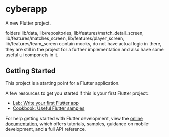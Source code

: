 # cyberapp

A new Flutter project.

folders lib/data, lib/repositories, lib/features/match_detail_screen, lib/features/matches_screen, lib/features/player_screen, lib/features/team_screen
contain mocks, do not have actual logic in there, they are still in the project for a further implementation and also have some useful ui componets in it.

## Getting Started

This project is a starting point for a Flutter application.

A few resources to get you started if this is your first Flutter project:

- [Lab: Write your first Flutter app](https://docs.flutter.dev/get-started/codelab)
- [Cookbook: Useful Flutter samples](https://docs.flutter.dev/cookbook)

For help getting started with Flutter development, view the
[online documentation](https://docs.flutter.dev/), which offers tutorials,
samples, guidance on mobile development, and a full API reference.
